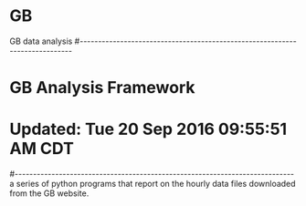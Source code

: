 # GB
GB data analysis
#----------------------------------------------------------------------------
#    GB Analysis Framework
#    Updated:  Tue 20 Sep 2016 09:55:51 AM CDT 
#----------------------------------------------------------------------------
a series of python programs that report on the hourly data files downloaded from
the GB website.
